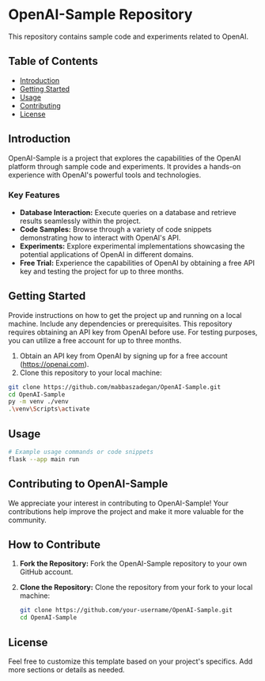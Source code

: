 # OpenAI-Sample Repository

This repository contains sample code and experiments related to OpenAI.

## Table of Contents
- [Introduction](#introduction)
- [Getting Started](#getting-started)
- [Usage](#usage)
- [Contributing](#contributing)
- [License](#license)

## Introduction


OpenAI-Sample is a project that explores the capabilities of the OpenAI platform through sample code and experiments. It provides a hands-on experience with OpenAI's powerful tools and technologies.

### Key Features
- **Database Interaction:** Execute queries on a database and retrieve results seamlessly within the project.
- **Code Samples:** Browse through a variety of code snippets demonstrating how to interact with OpenAI's API.
- **Experiments:** Explore experimental implementations showcasing the potential applications of OpenAI in different domains.
- **Free Trial:** Experience the capabilities of OpenAI by obtaining a free API key and testing the project for up to three months.


## Getting Started

Provide instructions on how to get the project up and running on a local machine. Include any dependencies or prerequisites.
This repository requires obtaining an API key from OpenAI before use. For testing purposes, you can utilize a free account for up to three months.

1. Obtain an API key from OpenAI by signing up for a free account (https://openai.com).
2. Clone this repository to your local machine:

```bash
git clone https://github.com/mabbaszadegan/OpenAI-Sample.git
cd OpenAI-Sample
py -m venv ./venv
.\venv\Scripts\activate
```

## Usage
```bash
# Example usage commands or code snippets
flask --app main run   
```
## Contributing to OpenAI-Sample

We appreciate your interest in contributing to OpenAI-Sample! Your contributions help improve the project and make it more valuable for the community.

## How to Contribute

1. **Fork the Repository:**
   Fork the OpenAI-Sample repository to your own GitHub account.

2. **Clone the Repository:**
   Clone the repository from your fork to your local machine:

   ```bash
   git clone https://github.com/your-username/OpenAI-Sample.git
   cd OpenAI-Sample
   ```
## License
Feel free to customize this template based on your project's specifics. Add more sections or details as needed.
